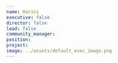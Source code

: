 ```yaml
---
name: Harini
executive: false
director: false
lead: false
community_manager: 
position:  
project:  
image: ../assets/default_exec_image.png
---
```


